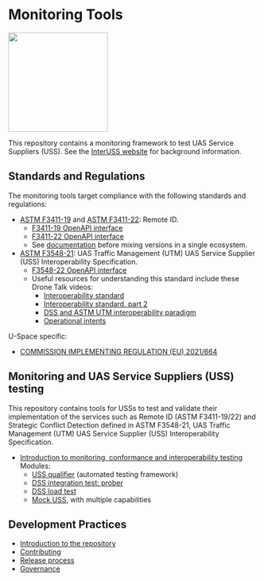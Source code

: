 # Monitoring Tools

<img src="assets/color_logo_transparent.png" width="200">

This repository contains a monitoring framework to test UAS Service Suppliers (USS). See the [InterUSS website](https://interuss.org) for background information.

## Standards and Regulations

The monitoring tools target compliance with the following standards and regulations:

- [ASTM F3411-19](https://www.astm.org/f3411-19.html) and [ASTM F3411-22](https://www.astm.org/f3411-22.html): Remote ID.
    - [F3411-19 OpenAPI interface](./interfaces/rid/v1/remoteid)
    - [F3411-22 OpenAPI interface](./interfaces/rid/v2/remoteid)
    - See [documentation](./interfaces/rid/README.md) before mixing versions in a single ecosystem.
- [ASTM F3548-21](https://www.astm.org/f3548-21.html): UAS Traffic Management (UTM) UAS
Service Supplier (USS) Interoperability Specification.
    - [F3548-22 OpenAPI interface](./interfaces/astm-utm)
    - Useful resources for understanding this standard include these Drone Talk videos:
        - [Interoperability standard](https://www.youtube.com/watch?v=ukbjIU_Ojh0)
        - [Interoperability standard, part 2](https://www.youtube.com/watch?v=qKW2PkzZ_mE)
        - [DSS and ASTM UTM interoperability paradigm](https://youtu.be/Nh53ibxcnBM)
        - [Operational intents](https://www.youtube.com/watch?v=lS6tTQTmVO4)

U-Space specific:
- [COMMISSION IMPLEMENTING REGULATION (EU) 2021/664](https://eur-lex.europa.eu/legal-content/EN/TXT/HTML/?uri=CELEX:32021R0664&from=EN#d1e32-178-1)

## Monitoring and UAS Service Suppliers (USS) testing

This repository contains tools for USSs to test and validate their implementation of the
services such as Remote ID (ASTM F3411-19/22) and Strategic Conflict Detection defined in ASTM F3548-21, UAS Traffic
Management (UTM) UAS Service Supplier (USS) Interoperability Specification.

- [Introduction to monitoring, conformance and interoperability testing](./monitoring/README.md)<br>Modules:
  - [USS qualifier](./monitoring/uss_qualifier) (automated testing framework)
  - [DSS integration test: prober](./monitoring/prober)
  - [DSS load test](./monitoring/loadtest)
  - [Mock USS](./monitoring/mock_uss), with multiple capabilities

## Development Practices
- [Introduction to the repository](./introduction_to_repository.md)
- [Contributing](./CONTRIBUTING.md)
- [Release process](./RELEASE.md)
- [Governance](https://github.com/interuss/tsc)
